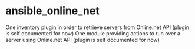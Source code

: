# ansible_online_net

One inventory plugin in order to retrieve servers from Online.net API (plugin is self documented for now)
One module providing actions to run over a server using Online.net API (plugin is self documented for now)
